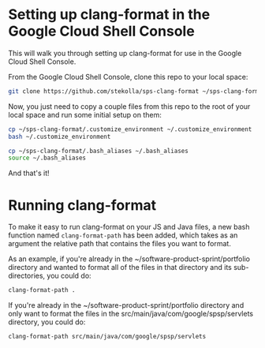 # Setting up clang-format in the Google Cloud Shell Console

This will walk you through setting up clang-format for use in the Google Cloud Shell Console.

From the Google Cloud Shell Console, clone this repo to your local space:

```bash
git clone https://github.com/stekolla/sps-clang-format ~/sps-clang-format
```

Now, you just need to copy a couple files from this repo to the root of your local space and run some initial setup on them:

```bash
cp ~/sps-clang-format/.customize_environment ~/.customize_environment
bash ~/.customize_environment

cp ~/sps-clang-format/.bash_aliases ~/.bash_aliases
source ~/.bash_aliases
```

And that's it!

# Running clang-format

To make it easy to run clang-format on your JS and Java files, a new bash function named `clang-format-path` has been added, which takes as an argument the relative path that contains the files you want to format.

As an example, if you're already in the ~/software-product-sprint/portfolio directory and wanted to format all of the files in that directory and its sub-directories, you could do:

```bash
clang-format-path .
```

If you're already in the ~/software-product-sprint/portfolio directory and only want to format the files in the src/main/java/com/google/spsp/servlets directory, you could do:

```bash
clang-format-path src/main/java/com/google/spsp/servlets
```
